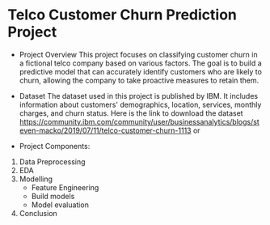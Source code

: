 # Telco Customer Churn Prediction Project

* Project Overview
This project focuses on classifying customer churn in a fictional telco company based on various factors. The goal is to build a predictive model that can accurately identify customers who are likely to churn, allowing the company to take proactive measures to retain them.

* Dataset
The dataset used in this project is published by IBM. It includes information about customers' demographics, location, services, monthly charges, and churn status. 
Here is the link to download the dataset
https://community.ibm.com/community/user/businessanalytics/blogs/steven-macko/2019/07/11/telco-customer-churn-1113
or 

* Project Components:
1. Data Preprocessing
2. EDA
3. Modelling
   - Feature Engineering
   - Build models
   - Model evaluation
4. Conclusion
